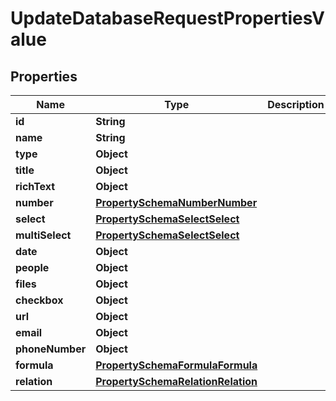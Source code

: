 

# UpdateDatabaseRequestPropertiesValue


## Properties

| Name | Type | Description | Notes |
|------------ | ------------- | ------------- | -------------|
|**id** | **String** |  |  [optional] |
|**name** | **String** |  |  [optional] |
|**type** | **Object** |  |  [optional] |
|**title** | **Object** |  |  [optional] |
|**richText** | **Object** |  |  [optional] |
|**number** | [**PropertySchemaNumberNumber**](PropertySchemaNumberNumber.md) |  |  [optional] |
|**select** | [**PropertySchemaSelectSelect**](PropertySchemaSelectSelect.md) |  |  [optional] |
|**multiSelect** | [**PropertySchemaSelectSelect**](PropertySchemaSelectSelect.md) |  |  [optional] |
|**date** | **Object** |  |  [optional] |
|**people** | **Object** |  |  [optional] |
|**files** | **Object** |  |  [optional] |
|**checkbox** | **Object** |  |  [optional] |
|**url** | **Object** |  |  [optional] |
|**email** | **Object** |  |  [optional] |
|**phoneNumber** | **Object** |  |  [optional] |
|**formula** | [**PropertySchemaFormulaFormula**](PropertySchemaFormulaFormula.md) |  |  [optional] |
|**relation** | [**PropertySchemaRelationRelation**](PropertySchemaRelationRelation.md) |  |  [optional] |



